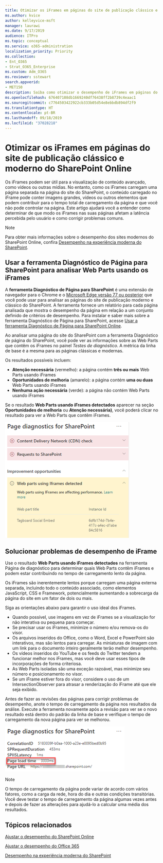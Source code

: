 ```yaml
---
title: Otimizar os iFrames em páginas do site de publicação clássico e moderno do SharePoint Online
ms.author: kvice
author: kelleyvice-msft
manager: laurawi
ms.date: 9/17/2019
audience: ITPro
ms.topic: conceptual
ms.service: o365-administration
localization_priority: Priority
ms.collection:
- Ent_O365
- Strat_O365_Enterprise
ms.custom: Adm_O365
ms.reviewer: sstewart
search.appverid:
- MET150
description: Saiba como otimizar o desempenho de iFrames em páginas do site de publicação clássico e moderno do SharePoint Online.
ms.openlocfilehash: 676407108db1669240df76438ff2b8739c4eaac1
ms.sourcegitcommit: c7764503422922cb333b05d54e8ebbdb894df2f9
ms.translationtype: HT
ms.contentlocale: pt-BR
ms.lasthandoff: 09/18/2019
ms.locfileid: "37028218"
---
```

# <a name="optimize-iframes-in-sharepoint-online-modern-and-classic-publishing-site-pages"></a>Otimizar os iFrames em páginas do site de publicação clássico e moderno do SharePoint Online

Os iFrames podem ser útil para a visualização de conteúdo avançado, como vídeos ou outras mídias. No entanto, como os iFrames carregam uma página separada na página do site do SharePoint, o conteúdo carregado no iFrame pode conter imagens grandes, vídeos ou outros elementos que podem contribuir para o tempo total de carregamento da página e que você não pode controlar na página. Este artigo ajudará você a entender como determinar de que modo os iFrames nas suas páginas afetam a latência percebida pelo usuário e como corrigir problemas comuns.

>[!NOTE]
>Para obter mais informações sobre o desempenho dos sites modernos do SharePoint Online, confira [Desempenho na experiência moderna do SharePoint](https://docs.microsoft.com/pt-BR/sharepoint/modern-experience-performance).

## <a name="use-the-page-diagnostics-for-sharepoint-tool-to-analyze-web-parts-using-iframes"></a>Usar a ferramenta Diagnóstico de Página para SharePoint para analisar Web Parts usando os iFrames

A **ferramenta Diagnóstico de Página para SharePoint** é uma extensão de navegador para o Chrome e o [Microsoft Edge versão 77 ou posterior](https://www.microsoftedgeinsider.com/en-us/download?form=MI13E8&OCID=MI13E8) que você pode usar para analisar as páginas do site de publicação moderno e clássico do SharePoint. A ferramenta fornece um relatório para cada página analisada que mostra o desempenho da página em relação a um conjunto definido de critérios de desempenho. Para instalar e saber mais sobre a ferramenta Diagnóstico de Página para SharePoint, acesse [Usar a ferramenta Diagnóstico de Página para SharePoint Online](page-diagnostics-for-spo.md).

Ao analisar uma página do site do SharePoint com a ferramenta Diagnóstico de página do SharePoint, você pode ver as informações sobre as Web Parts que contêm os iFrames no painel _Testes de diagnóstico_. A métrica da linha de base é a mesma para as páginas clássicas e modernas.

Os resultados possíveis incluem:

- **Atenção necessária** (vermelho): a página contém **três ou mais** Web Parts usando iFrames
- **Oportunidades de melhoria** (amarelo): a página contém **uma ou duas** Web Parts usando iFrames
- **Nenhuma ação necessária** (verde): a página não contém Web Parts usando iFrames

Se o resultado **Web Parts usando iFrames detectados** aparecer na seção **Oportunidades de melhoria** ou **Atenção necessária)**, você poderá clicar no resultado para ver a Web Parts que contêm iFrames.

![Resultados da ferramenta Diagnóstico de Página](media/modern-portal-optimization/pagediag-iframe-yellow.png)

## <a name="remediate-iframe-performance-issues"></a>Solucionar problemas de desempenho de iFrame

Use o resultado **Web Parts usando iFrames detectados** na ferramenta Página de diagnóstico para determinar quais Web Parts contêm iFrames e podem estar contribuindo no tempo de carregamento lento da página.

Os iFrames são inerentemente lentos porque carregam uma página externa separada, incluindo todo o conteúdo associado, como elementos JavaScript, CSS e Framework, potencialmente aumentando a sobrecarga da página do site em um fator de dois ou mais.

Siga as orientações abaixo para garantir o uso ideal dos iFrames.

- Quando possível, use imagens em vez de iFrames se a visualização for não interativa ou pequena para começar.
- Se precisar usar os iFrames, minimize o número e/ou remova-os do visor.
- Os arquivos inseridos do Office, como o Word, Excel e PowerPoint são interativos, mas são lentos para carregar. As miniaturas de imagem com um link para o documento inteiro geralmente terão melhor desempenho.
- Os vídeos inseridos do YouTube e os feeds do Twitter tendem a funcionar melhor nos iFrames, mas você deve usar esses tipos de incorporações de forma criteriosa.
- As Web Parts isoladas são uma exceção razoável, mas minimize seu número e posicionamento no visor.
- Se um iFrame estiver fora do visor, considere o uso de um IntersectionObserver para atrasar a renderização do iFrame até que ele seja exibido.

Antes de fazer as revisões das páginas para corrigir problemas de desempenho, anote o tempo de carregamento da página nos resultados da análise. Execute a ferramenta novamente após a revisão para ver se o novo resultado está dentro do padrão da linha de base e verifique o tempo de carregamento da nova página para ver se melhorou.

![Resultados do tempo de carregamento da página](media/modern-portal-optimization/pagediag-page-load-time.png)

>[!NOTE]
>O tempo de carregamento da página pode variar de acordo com vários fatores, como a carga da rede, hora do dia e outras condições transitórias. Você deve testar o tempo de carregamento da página algumas vezes antes e depois de fazer as alterações para ajudá-lo a calcular uma média dos resultados.

## <a name="related-topics"></a>Tópicos relacionados

[Ajustar o desempenho do SharePoint Online](tune-sharepoint-online-performance.md)

[Ajustar o desempenho do Office 365](tune-office-365-performance.md)

[Desempenho na experiência moderna do SharePoint](https://docs.microsoft.com/pt-BR/sharepoint/modern-experience-performance.md)
